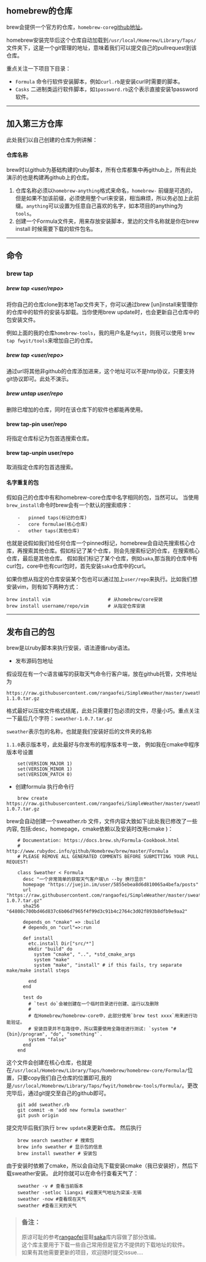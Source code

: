 
## homebrew的仓库

brew会提供一个官方的仓库，`homebrew-core`[github地址](https://github.com/Homebrew/homebrew-core)。

homebrew安装完毕后这个仓库自动加载到`/usr/local/Homerew/Library/Taps/`文件夹下，这是一个git管理的地址，意味着我们可以提交自己的pullrequest到该仓库。

重点关注一下项目下目录：
* `Formula` 命令行软件安装脚本，例如`curl.rb`是安装curl时需要的脚本。
* `Casks`   二进制类运行软件脚本，如`1password.rb`这个表示直接安装1password软件。

---
## 加入第三方仓库

此处我们以自己创建的仓库为例讲解：

#### 仓库名称

brew时以github为基础构建的ruby脚本，所有仓库都集中再github上，所有此处演示的也是构建再github上的仓库。

1.  仓库名称必须以`homebrew-anything`格式来命名，`homebrew-` 前缀是可选的，但是如果不加该前缀，必须使用整个url来安装，相当麻烦，所以务必加上此前缀。`anything`可以设置为任意自己喜欢的名字，如本项目的anything为`tools`。 
2.  创建一个Formula文件夹，用来存放安装脚本，里边的文件名称就是你在brew install 时候需要下载的软件包名。

---
## 命令

###  brew tap

##### brew tap <user/repo>

将你自己的仓库clone到本地Tap文件夹下，你可以通过brew \[un\]install来管理你的仓库中的软件的安装与卸载。当你使用brew update时，也会更新自己仓库中的包安装文件。

例如上面的我的仓库`homebrew-tools`，我的用户名是`fwyit`，则我可以使用 `brew tap fwyit/tools`来增加自己的仓库。

##### brew tap <user/repo>

通过url将其他非github的仓库添加进来，这个地址可以不是http协议，只要支持git协议即可。此处不演示。

##### brew untap user/repo

删除已增加的仓库，同时在该仓库下的软件也都能再使用。

#### brew tap-pin user/repo

将指定仓库标记为包首选搜索仓库。

#### brew tap-unpin user/repo

取消指定仓库的包首选搜索。

#### 名字重复的包

假如自己的仓库中有和homebrew-core仓库中名字相同的包，当然可以。 当使用`brew_install`命令时brew会有一个默认的搜索顺序：

```
    -   pinned taps(标记的仓库)
    -   core formulae(核心仓库)
    -   other taps(其他仓库)
```

也就是说假如我们给任何仓库一个pinned标记，homebrew会自动先搜索核心仓库，再搜索其他仓库。假如标记了某个仓库，则会先搜索标记的仓库，在搜索核心仓库，最后是其他仓库。 假如我们标记了某个仓库，例如`saka`,那当我的仓库中有curl包，core中也有curl包时，首先安装`saka`仓库中的curl。

如果你想从指定的仓库安装某个包也可以通过加上`user/repo`来执行。比如我们想安装vim，则有如下两种方式：

    brew install vim                     # 从homebrew/core安装
    brew install username/repo/vim       # 从指定仓库安装

---
## 发布自己的包

brew是以ruby脚本来执行安装，语法遵循ruby语法。

* 发布源码包地址

假设现在有一个c语言编写的获取天气命令行客户端，放在github托管，文件地址为

    https://raw.githubusercontent.com/rangaofei/SimpleWeather/master/sweather-1.1.0.tar.gz

格式最好以压缩文件格式结尾，此处只需要打包必须的文件，尽量小巧。重点关注一下最后几个字符：`sweather-1.0.7.tar.gz`

`sweather`表示包的名称，也就是我们安装好后的文件夹的名称

`1.1.0`表示版本号，此处最好与你发布的程序版本号一致， 例如我在cmake中程序版本号设置

```
    set(VERSION_MAJOR 1)
    set(VERSION_MINOR 1)
    set(VERSION_PATCH 0)
```

* 创建formula 执行命令行

```
    brew create https://raw.githubusercontent.com/rangaofei/SimpleWeather/master/sweather-1.0.7.tar.gz
```

brew会自动创建一个sweather.rb 文件，文件内容大致如下(此处我已修改了一些内容, 包括:desc，homepage，cmake依赖以及安装时改用cmake )：

```
    # Documentation: https://docs.brew.sh/Formula-Cookbook.html
    #                http://www.rubydoc.info/github/Homebrew/brew/master/Formula
    # PLEASE REMOVE ALL GENERATED COMMENTS BEFORE SUBMITTING YOUR PULL REQUEST!

    class Sweather < Formula
      desc "一个非常简单的获取天气客户端\n --by 换行显示"
      homepage "https://juejin.im/user/5855ebea8d6d810065a4befa/posts"
      url "https://raw.githubusercontent.com/rangaofei/SimpleWeather/master/sweather-1.0.7.tar.gz"
      sha256 "64808c700bd46d837c6b06d7965f4f99d3c91b4c2764c3d02f893b8dfb9e9aa2"

      depends_on "cmake" => :build
      # depends_on "curl"=>:run

      def install
        etc.install Dir["src/*"]
        mkdir "build" do
          system "cmake", "..", *std_cmake_args
          system "make"
          system "make", "install" # if this fails, try separate make/make install steps

        end
      end

      test do
        # `test do`会被创建在一个临时目录进行创建、运行以及删除
        #
        # 在Homebrew/homebrew-core中，此部分使用`brew test xxxx`用来进行功能验证。
        # 安装目录并不在路径中，所以需要使用全路径进行测试: `system "#{bin}/program", "do", "something"`.
        system "false"
      end
    end
```

这个文件会创建在核心仓库，也就是在`/usr/local/Homebrew/Library/Taps/homebrew/homebrew-core/Formula/`位置，只要copy我们自己仓库的位置即可,我的是`/usr/local/Homebrew/Library/Taps/fwyit/homebrew-tools/Formula/`。更改完毕后，通过git提交至自己的github即可。

```
    git add sweather.rb
    git commit -m 'add new formula sweather'
    git push origin
```

提交完毕后我们执行 `brew update`来更新仓库。 然后执行

```
    brew search sweather # 搜索包
    brew info sweather # 显示包的信息
    brew install sweather # 安装包
```

由于安装时依赖了cmake，所以会自动先下载安装cmake（我已安装好），然后下载sweather安装。 此时你就可以在命令行查看天气了：

```
    sweather -v # 查看当前版本
    sweather -setloc liangxi #设置天气地址为梁溪-无锡
    sweather -now #查看现在天气
    sweather #查看三天的天气
```

> ### 备注：
> 原谅可耻的参考[rangaofei](https://github.com/rangaofei/)童鞋[saka](https://github.com/rangaofei/homebrew-saka)库内容做了部分改编。  
> 这个库主要用于下载一些自己常用但是官方不提供的下载地址的软件。  
> 如果有其他需要更新的项目，欢迎随时提交issue....


